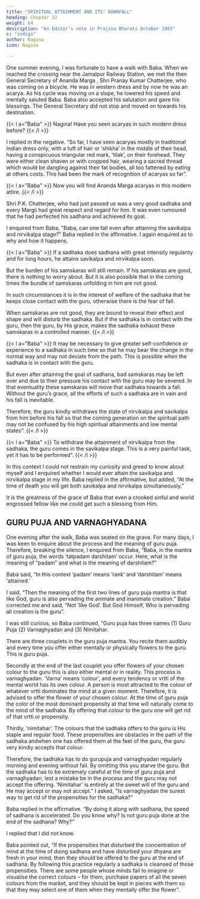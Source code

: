 ```yaml
---
title: "SPIRITUAL ATTAINMENT AND ITS’ DOWNFALL"
heading: Chapter 22
weight: 64
description: "An Editor’s note in Prajina Bharati October 1983"
c: "indigo"
author: Nagina
icon: Nagina

---
```




One summer evening, I was fortunate to have a walk with Baba. When we reached the crossing near the Jamalpur Railway Station, we met the then General Secretary of Ananda Marga , Shri Pranay Kumar Chatterjee, who was coming on a bicycle. He was in western dress and by now he was an acarya. As his cycle was moving on a slope, he lowered his speed and mentally saluted Baba. Baba also
accepted his salutation and gave his blessings. The General Secretary did not stop and
moved on towards his destination.

{{< l a="Baba" >}}
Nagina! Have you seen acaryas in such modern dress before?
{{< /l  >}}

I replied in the negative. “So far, I have seen acaryas mostly in traditional Indian
dress only, with a tuft of hair or ‘shikha’ in the middle of their head, having a
conspicuous triangular red mark, ‘tilak’, on their forehead. They were either clean
shaven or with cropped hair, wearing a sacred thread which would be dangling against
their fat bodies, all too fattened by eating at others costs. This had been the mark of
recognition of acaryas so far”.

{{< l a="Baba" >}}
Now you will find Ananda Marga acaryas in this modern attire.
{{< /l >}}

Shri P.K. Chatterjee, who had just passed us was a very good sadhaka and every Margii had great respect and regard for him. It was even rumoured that he had perfected his sadhana and achieved its goal.


I enquired from Baba, "Baba, can one fall even after attaining the savikalpa and nirvikalpa stage?”
Baba replied in the affirmative.
I again enquired as to why and how it happens.

{{< l a="Baba" >}}
If a sadhaka does sadhana with great intensity regularity and for long hours, he attains savikalpa and nirvikalpa soon. 

But the burden of his samskaras will still remain. If his samskaras are good, there is nothing to worry about. But it is also
possible that in the coming times the bundle of samskaras unfolding in him are not good.

In such circumstances it is in the interest of welfare of the sadhaka that he keeps close contact with the guru, otherwise there is the fear of fall.

When samskaras are not good, they are bound to reveal their effect and shape and will disturb the sadhaka. But if the sadhaka is in contact with the guru, then the guru, by His grace, makes the sadhaka exhaust these
samskaras in a controlled manner. 
{{< /l >}}

{{< l a="Baba" >}}
It may be necessary to give greater self-confidence or experience to a sadhaka in such time so that he may bear the change in the normal way and may not deviate from the path. This is possible when the sadhaka is in contact with the guru. 

But even after attaining the goal of sadhana, bad samskaras may be left over and due to their pressure his contact with the guru may be severed. In that eventuality these samskaras will move that sadhaka towards a fall. Without the guru’s grace, all
the efforts of such a sadhaka are in vain and his fall is inevitable. 

Therefore, the guru kindly withdraws the state of nirvikalpa and savikalpa from him before his fall so that the coming generation on the spiritual path may not be confused by his high spiritual attainments and low mental states”.
{{< /l >}}

{{< l a="Baba" >}}
To withdraw the attainment of nirvikalpa from the sadhaka, the guru comes in the savikalpa stage. This is a very painful task, yet it has to be performed”.
{{< /l >}}


In this context I could not restrain my curiosity and greed to know about myself
and I enquired whether I would ever attain the savikalpa and nirvikalpa stage in my life.
Baba replied in the affirmative, but added, “At the time of death you will get both
savikalpa and nirvikalpa simultaneously.”

It is the greatness of the grace of Baba that even a crooked sinful and world engrossed fellow like me could get such a blessing from Him.

## GURU PUJA AND VARNAGHYADANA

One evening after the walk, Baba was seated on the grave. For many days, I was keen to enquire about the process and the meaning of guru puja. Therefore, breaking the silence, I enquired from Baba, “Baba, in the mantra of guru puja, the words ‘tatpadam darshitam’ occur. Here, what is the meaning of “padam” and what is the meaning of darshitam?”

Baba said, “In this context ‘padam’ means ‘rank’ and ‘darshitam’ means ‘attained.’

I said, “Then the meaning of the first two lines of guru puja mantra is that like God, guru is also pervading the animate and inanimate creation.” Baba corrected me and said, “Not ‘like God’. But God Himself, Who is
pervading all creation is the guru”.

I was still curious, so Baba continued, “Guru puja has three names (1) Guru
Puja (2) Varnaghyadan and (3) Nimitahar.

There are three couplets in the guru puja mantra. You recite them audibly and every time you offer either mentally or physically flowers to the guru. This is guru puja.

Secondly at the end of the last couplet you offer flowers of your chosen colour to the
guru this is also either mental or in reality. This process is varnaghyadan.
‘Varna’ means ‘colour’, and every tendency or vrtti of the mental world has its
own colour. A person is most attracted to the colour of whatever vrtti dominates the
mind at a given moment. Therefore, it is advised to offer the flower of your chosen
colour. At the time of guru puja the color of the most dominant propensity at that time
will naturally come to the mind of the sadhaka. By offering that colour to the guru one
will get rid of that vrtti or propensity.

Thirdly, ‘nimitahar’. The colours that the sadhaka offers to the guru is His staple and regular food. These propensities are obstacles in the path of the sadhaka andwhen one has offered them at the feet of the guru, the guru very kindly accepts that
colour. 

Therefore, the sadhaka has to do gurupuja and varnaghyadan regularly morning and evening without fail. By omitting this you starve the guru. But the sadhaka has to be extremely careful at the time of guru puja and varnaghyadan, lest a mistake be in the process and the guru may not accept the offering. ‘Nimitahar’ is entirely at the
sweet will of the guru and He may accept or may not accept.”
I asked, "Is varnaghyadan the surest way to get rid of the propensities for the
sadhaka?"

Baba replied in the affirmative. “By doing it along with sadhana, the speed of sadhana is accelerated. Do you know why? Is not guru puja done at the end of the sadhana? Why?”

I replied that I did not know.

Baba pointed out, “If the propensities that disturbed the concentration of mind at
the time of doing sadhana and have disturbed your dhyana are fresh in your mind, then
they should be offered to the guru at the end of sadhana. By following this practice
regularly a sadhaka is cleansed of those propensities. There are some people whose
minds fail to imagine or visualise the correct colours – for them, purchase papers of all
the seven colours from the market, and they should be kept in pieces with them so that
they may select one of them when they mentally offer the flower”.


